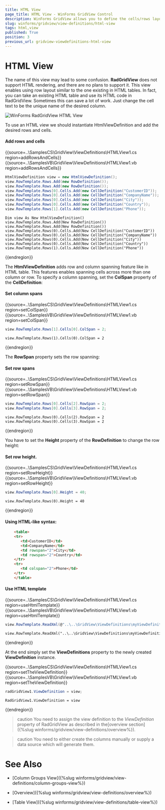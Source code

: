```yaml
---
title: HTML View
page_title: HTML View - WinForms GridView Control
description: WinForms GridView allows you to define the cells/rows layout configuration using similar to the HTML tables syntax.
slug: winforms/gridview/view-definitions/html-view
tags: html,view
published: True
position: 3
previous_url: gridview-viewdefinitions-html-view
---
```


# HTML View

The name of this view may lead to some confusion. __RadGridView__ does not support HTML rendering, and there are no plans to support it. This view enables using row layout similar to the one existing in HTML tables. In fact, you can take an existing HTML table and use its HTML code in RadGridView. Sometimes this can save a lot of work. Just change the cell text to be the unique name of the desired column.

![WinForms RadGridView HTML View](images/gridview-viewdefinitions-html-view001.png)

To use an HTML view we should instantiate HtmlViewDefinition and add the desired rows and cells.

#### Add rows and cells

{{source=..\SamplesCS\GridView\ViewDefinitions\HTMLView1.cs region=addRowsAndCells}} 
{{source=..\SamplesVB\GridView\ViewDefinitions\HTMLView1.vb region=addRowsAndCells}} 

````C#
HtmlViewDefinition view = new HtmlViewDefinition();
view.RowTemplate.Rows.Add(new RowDefinition());
view.RowTemplate.Rows.Add(new RowDefinition());
view.RowTemplate.Rows[0].Cells.Add(new CellDefinition("CustomerID"));
view.RowTemplate.Rows[0].Cells.Add(new CellDefinition("CompanyName"));
view.RowTemplate.Rows[0].Cells.Add(new CellDefinition("City"));
view.RowTemplate.Rows[0].Cells.Add(new CellDefinition("Country"));
view.RowTemplate.Rows[1].Cells.Add(new CellDefinition("Phone"));

````
````VB.NET
Dim view As New HtmlViewDefinition()
view.RowTemplate.Rows.Add(New RowDefinition())
view.RowTemplate.Rows.Add(New RowDefinition())
view.RowTemplate.Rows(0).Cells.Add(New CellDefinition("CustomerID"))
view.RowTemplate.Rows(0).Cells.Add(New CellDefinition("CompanyName"))
view.RowTemplate.Rows(0).Cells.Add(New CellDefinition("City"))
view.RowTemplate.Rows(0).Cells.Add(New CellDefinition("Country"))
view.RowTemplate.Rows(1).Cells.Add(New CellDefinition("Phone"))

````

{{endregion}} 

The __HtmlViewDefinition__ adds row and column spanning feature like in HTML table. This features enables spanning cells across more than one column or row. To specify a column spanning, set the __ColSpan__ property of the __CellDefinition__:

#### Set column spans

{{source=..\SamplesCS\GridView\ViewDefinitions\HTMLView1.cs region=setColSpan}} 
{{source=..\SamplesVB\GridView\ViewDefinitions\HTMLView1.vb region=setColSpan}} 

````C#
view.RowTemplate.Rows[1].Cells[0].ColSpan = 2;

````
````VB.NET
view.RowTemplate.Rows(1).Cells(0).ColSpan = 2

````

{{endregion}} 

The __RowSpan__ property sets the row spanning:

#### Set row spans

{{source=..\SamplesCS\GridView\ViewDefinitions\HTMLView1.cs region=setRowSpan}} 
{{source=..\SamplesVB\GridView\ViewDefinitions\HTMLView1.vb region=setRowSpan}} 

````C#
view.RowTemplate.Rows[0].Cells[2].RowSpan = 2;
view.RowTemplate.Rows[0].Cells[3].RowSpan = 2;

````
````VB.NET
view.RowTemplate.Rows(0).Cells(2).RowSpan = 2
view.RowTemplate.Rows(0).Cells(3).RowSpan = 2

````

{{endregion}} 

You have to set the __Height__ property of the __RowDefinition__ to change the row height:

#### Set row height.

{{source=..\SamplesCS\GridView\ViewDefinitions\HTMLView1.cs region=setRowHeight}} 
{{source=..\SamplesVB\GridView\ViewDefinitions\HTMLView1.vb region=setRowHeight}} 

````C#
view.RowTemplate.Rows[0].Height = 40;

````
````VB.NET
view.RowTemplate.Rows(0).Height = 40

````

{{endregion}} 

#### Using HTML-like syntax:

````HTML
    <table>
    <tr>
       <td>CustomerID</td>
       <td>CompanyName</td>
       <td rowspan="2">City</td>
       <td rowspan="2">Country</td>
    </tr>
    <tr>
       <td colspan="2">Phone</td>
    </tr>
    </table>
````

#### Use HTML template

{{source=..\SamplesCS\GridView\ViewDefinitions\HTMLView1.cs region=useHtmlTemplate}} 
{{source=..\SamplesVB\GridView\ViewDefinitions\HTMLView1.vb region=useHtmlTemplate}} 
````C#
view.RowTemplate.ReadXml(@"..\..\GridView\ViewDefinitions\myViewDefinition.htm");

````
````VB.NET
view.RowTemplate.ReadXml("..\..\GridView\ViewDefinitions\myViewDefinition.htm")

````

{{endregion}} 

At the end simply set the __ViewDefinitions__ property to the newly created __ViewDefinition__ instance.

{{source=..\SamplesCS\GridView\ViewDefinitions\HTMLView1.cs region=setTheViewDefinition}} 
{{source=..\SamplesVB\GridView\ViewDefinitions\HTMLView1.vb region=setTheViewDefinition}}
````C#
radGridView1.ViewDefinition = view;

````
````VB.NET
RadGridView1.ViewDefinition = view

```` 

{{endregion}} 

>caution You need to assign the view definition to the *ViewDefinition* property of RadGridView as described in the[overview section]({%slug winforms/gridview/view-definitions/overview%}).
>

>caution You need to either create the columns manually or supply a data source which will generate them.
>

# See Also
* [Column Groups View]({%slug winforms/gridview/view-definitions/column-groups-view%})

* [Overview]({%slug winforms/gridview/view-definitions/overview%})

* [Table View]({%slug winforms/gridview/view-definitions/table-view%})

